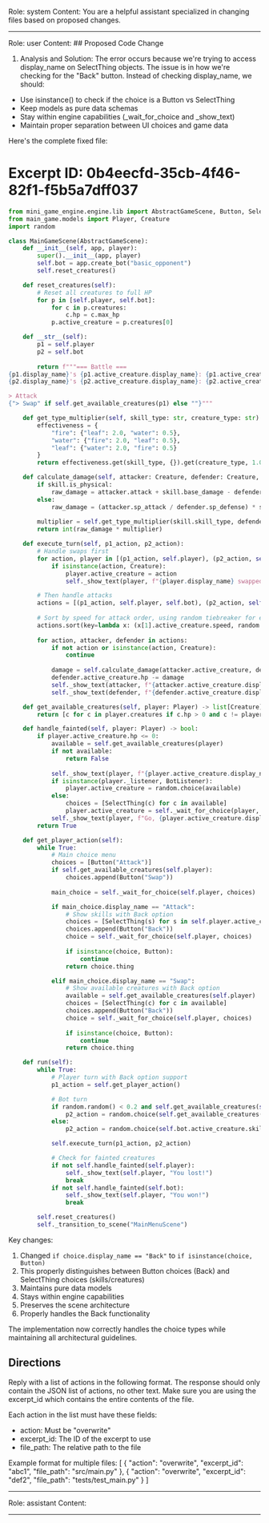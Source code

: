 Role: system
Content: You are a helpful assistant specialized in changing files based on proposed changes.
__________________
Role: user
Content: ## Proposed Code Change
1. Analysis and Solution:
The error occurs because we're trying to access display_name on SelectThing objects. The issue is in how we're checking for the "Back" button. Instead of checking display_name, we should:

- Use isinstance() to check if the choice is a Button vs SelectThing
- Keep models as pure data schemas
- Stay within engine capabilities (_wait_for_choice and _show_text)
- Maintain proper separation between UI choices and game data

Here's the complete fixed file:

# Excerpt ID: 0b4eecfd-35cb-4f46-82f1-f5b5a7dff037
```python main_game/scenes/main_game_scene.py
from mini_game_engine.engine.lib import AbstractGameScene, Button, SelectThing, BotListener
from main_game.models import Player, Creature
import random

class MainGameScene(AbstractGameScene):
    def __init__(self, app, player):
        super().__init__(app, player)
        self.bot = app.create_bot("basic_opponent")
        self.reset_creatures()

    def reset_creatures(self):
        # Reset all creatures to full HP
        for p in [self.player, self.bot]:
            for c in p.creatures:
                c.hp = c.max_hp
            p.active_creature = p.creatures[0]

    def __str__(self):
        p1 = self.player
        p2 = self.bot
        
        return f"""=== Battle ===
{p1.display_name}'s {p1.active_creature.display_name}: {p1.active_creature.hp}/{p1.active_creature.max_hp} HP
{p2.display_name}'s {p2.active_creature.display_name}: {p2.active_creature.hp}/{p2.active_creature.max_hp} HP

> Attack
{"> Swap" if self.get_available_creatures(p1) else ""}"""

    def get_type_multiplier(self, skill_type: str, creature_type: str) -> float:
        effectiveness = {
            "fire": {"leaf": 2.0, "water": 0.5},
            "water": {"fire": 2.0, "leaf": 0.5},
            "leaf": {"water": 2.0, "fire": 0.5}
        }
        return effectiveness.get(skill_type, {}).get(creature_type, 1.0)

    def calculate_damage(self, attacker: Creature, defender: Creature, skill) -> int:
        if skill.is_physical:
            raw_damage = attacker.attack + skill.base_damage - defender.defense
        else:
            raw_damage = (attacker.sp_attack / defender.sp_defense) * skill.base_damage
            
        multiplier = self.get_type_multiplier(skill.skill_type, defender.creature_type)
        return int(raw_damage * multiplier)

    def execute_turn(self, p1_action, p2_action):
        # Handle swaps first
        for action, player in [(p1_action, self.player), (p2_action, self.bot)]:
            if isinstance(action, Creature):
                player.active_creature = action
                self._show_text(player, f"{player.display_name} swapped to {action.display_name}!")

        # Then handle attacks
        actions = [(p1_action, self.player, self.bot), (p2_action, self.bot, self.player)]
        
        # Sort by speed for attack order, using random tiebreaker for equal speeds
        actions.sort(key=lambda x: (x[1].active_creature.speed, random.random()), reverse=True)
        
        for action, attacker, defender in actions:
            if not action or isinstance(action, Creature):
                continue
                
            damage = self.calculate_damage(attacker.active_creature, defender.active_creature, action)
            defender.active_creature.hp -= damage
            self._show_text(attacker, f"{attacker.active_creature.display_name} used {action.display_name}!")
            self._show_text(defender, f"{defender.active_creature.display_name} took {damage} damage!")

    def get_available_creatures(self, player: Player) -> list[Creature]:
        return [c for c in player.creatures if c.hp > 0 and c != player.active_creature]

    def handle_fainted(self, player: Player) -> bool:
        if player.active_creature.hp <= 0:
            available = self.get_available_creatures(player)
            if not available:
                return False
                
            self._show_text(player, f"{player.active_creature.display_name} fainted!")
            if isinstance(player._listener, BotListener):
                player.active_creature = random.choice(available)
            else:
                choices = [SelectThing(c) for c in available]
                player.active_creature = self._wait_for_choice(player, choices).thing
            self._show_text(player, f"Go, {player.active_creature.display_name}!")
        return True

    def get_player_action(self):
        while True:
            # Main choice menu
            choices = [Button("Attack")]
            if self.get_available_creatures(self.player):
                choices.append(Button("Swap"))
            
            main_choice = self._wait_for_choice(self.player, choices)

            if main_choice.display_name == "Attack":
                # Show skills with Back option
                choices = [SelectThing(s) for s in self.player.active_creature.skills]
                choices.append(Button("Back"))
                choice = self._wait_for_choice(self.player, choices)
                
                if isinstance(choice, Button):
                    continue
                return choice.thing

            elif main_choice.display_name == "Swap":
                # Show available creatures with Back option
                available = self.get_available_creatures(self.player)
                choices = [SelectThing(c) for c in available]
                choices.append(Button("Back"))
                choice = self._wait_for_choice(self.player, choices)
                
                if isinstance(choice, Button):
                    continue
                return choice.thing

    def run(self):
        while True:
            # Player turn with Back option support
            p1_action = self.get_player_action()

            # Bot turn
            if random.random() < 0.2 and self.get_available_creatures(self.bot):
                p2_action = random.choice(self.get_available_creatures(self.bot))
            else:
                p2_action = random.choice(self.bot.active_creature.skills)

            self.execute_turn(p1_action, p2_action)

            # Check for fainted creatures
            if not self.handle_fainted(self.player):
                self._show_text(self.player, "You lost!")
                break
            if not self.handle_fainted(self.bot):
                self._show_text(self.player, "You won!")
                break

        self.reset_creatures()
        self._transition_to_scene("MainMenuScene")
```

Key changes:
1. Changed `if choice.display_name == "Back"` to `if isinstance(choice, Button)`
2. This properly distinguishes between Button choices (Back) and SelectThing choices (skills/creatures)
3. Maintains pure data models
4. Stays within engine capabilities
5. Preserves the scene architecture
6. Properly handles the Back functionality

The implementation now correctly handles the choice types while maintaining all architectural guidelines.

## Directions
Reply with a list of actions in the following format. The response should only contain the JSON list of actions, no other text.
Make sure you are using the excerpt_id which contains the entire contents of the file.

Each action in the list must have these fields:
- action: Must be "overwrite"
- excerpt_id: The ID of the excerpt to use
- file_path: The relative path to the file

Example format for multiple files:
[
    {
        "action": "overwrite",
        "excerpt_id": "abc1",
        "file_path": "src/main.py"
    },
    {
        "action": "overwrite",
        "excerpt_id": "def2",
        "file_path": "tests/test_main.py"
    }
]
__________________
Role: assistant
Content: 
__________________

